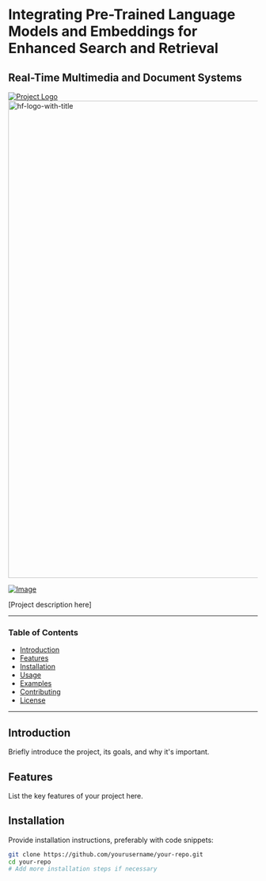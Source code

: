 # Integrating Pre-Trained Language Models and Embeddings for Enhanced Search and Retrieval
## Real-Time Multimedia and Document Systems

[![Project Logo](<img width="963" alt="hf-logo-with-title" src="https://github.com/kaoutar-lakdim/LM-Enhanced-Search/assets/127676452/d7de3149-61f2-45f7-b944-7ad927d216cd">
)](https://huggingface.co)
<img width="963" alt="hf-logo-with-title" src="https://github.com/kaoutar-lakdim/LM-Enhanced-Search/assets/127676452/d62efb4f-7ac6-4403-913d-f85619e1568c">

[![Image](https://github.com/kaoutar-lakdim/LM-Enhanced-Search/assets/127676452/d62efb4f-7ac6-4403-913d-f85619e1568c)](YOUR_LINK_URL_HERE)




[Project description here]


---

### Table of Contents
- [Introduction](#introduction)
- [Features](#features)
- [Installation](#installation)
- [Usage](#usage)
- [Examples](#examples)
- [Contributing](#contributing)
- [License](#license)

---

## Introduction

Briefly introduce the project, its goals, and why it's important.

## Features

List the key features of your project here.

## Installation

Provide installation instructions, preferably with code snippets:

```bash
git clone https://github.com/yourusername/your-repo.git
cd your-repo
# Add more installation steps if necessary

